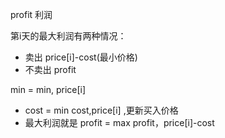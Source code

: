 profit 利润

第i天的最大利润有两种情况：

- 卖出 price[i]-cost(最小价格)
- 不卖出 profit

min = min, price[i]

- cost = min cost,price[i] ,更新买入价格
- 最大利润就是 profit = max profit，price[i]-cost 

